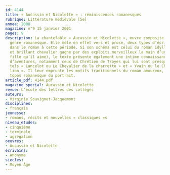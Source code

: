 ```yaml
---
id: 4144
title: « Aucassin et Nicolette » : réminiscences romanesques
rubrique: Littérature médiévale [5e]
annee: 2000
magazine: n°9 15 janvier 2001
pages: 9
description: La chantefable « Aucassin et Nicolette », œuvre composite, relève du
  genre romanesque. Elle mêle en effet vers et prose, deux types d’écriture utilisés
  dans le roman à cette période. Si son schéma est celui du roman idyllique (un jeune
  et brillant chevalier gagne par des exploits merveilleux la main d’une belle jeune
  fille qu’il aime), le texte présente également une intime connaissance des romans
  d’aventures, notamment ceux de Chrétien de Troyes qui lui sont presque contemporains,
  tels « Lancelot ou Le Chevalier de la charrette » et « Yvain ou le Chevalier au
  lion ». Il leur emprunte les motifs traditionnels du roman amoureux, ainsi que le
  topos romanesque du portrait.
article_pdf: 4144.pdf
magazine_special: Aucassin et Nicolette
revue: L’école des lettres des collèges
auteurs:
- Virginie Souvignet-Jacquemont
disciplines:
- français
jeunesse:
- romans, récits et nouvelles « classiques »s
niveau_etudes:
- cinquième
- terminale
- agrégation
oeuvres:
- Aucassin et Nicolette
ecrivains:
- Anonyme
siecles:
- Moyen Âge
---
```

